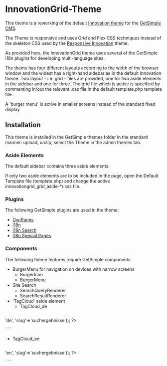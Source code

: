 # InnovationGrid-Theme

This theme is a reworking of the default [Innovation theme](http://get-simple.info/extend/theme/innovation-theme/104/) for the [GetSimple CMS](http://get-simple.info).

The Theme is responsive and uses Grid and Flex CSS techniques instead of the skeleton CSS used by the [Responsive Innovation](http://get-simple.info/extend/theme/responsive-innovation/615/) theme.

As provided here, the InnovationGrid theme uses several of the GetSimple i18n plugins for developing multi-language sites. 

The theme has four different layouts according to the width of the browser window and the widest has a right-hand sidebar as in the default Innovation theme. Two layout - i.e. grid - files are provided, one for two aside elements in the sidebar and one for three. The grid file which is active is specified by commenting in/out the relevant .css file in the default template.php template file.

A 'burger menu' is active in smaller screens instead of the standard fixed display 

## Installation

This theme is installed in the GetSimple themes folder in the standard manner: upload, unzip, select the Theme in the admin themes tab.

### Aside Elements

The default sidebar contains three aside elements. 

If only two aside elements are to be included in the page, open the Default Template file (template.php) and change the active innovationgrid_grid_aside-*r.css file.

### Plugins
The following GetSimple plugins are used in the theme:
* [DynPages](http://get-simple.info/extend/plugin/dynpages/81/)
* [i18n](http://get-simple.info/extend/plugin/i18n/69/)
* [i18n Search](http://get-simple.info/extend/plugin/i18n-search/82/)
* [i18n Special Pages](http://get-simple.info/extend/plugin/i18n-special-pages/319/)

### Components
The following theme features require GetSimple components:
* BurgerMenu for navigation on devices with narrow screens
  * BurgerIcon
  * BurgerMenu
* Site Search
  * SearchQueryRenderer
  * SearchResultRenderer
* 'TagCloud' aside element  
  * TagCloud_de
    ```<h2>Tags</h2>
<?php get_i18n_tags(array('lang'=>'de', 'slug'=>'suchergebnisse')); ?>
    ```
  * TagCloud_en
    ```<h2>Tags</h2>
<?php get_i18n_tags(array('lang'=>'en', 'slug'=>'suchergebnisse')); ?>
    ```


